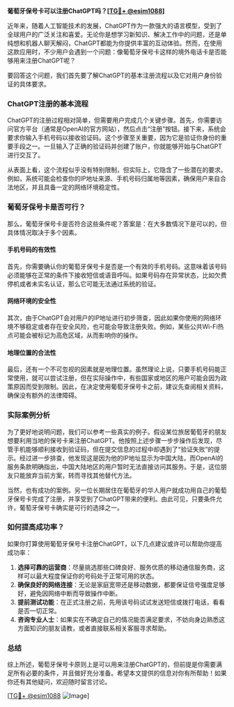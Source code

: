 **葡萄牙保号卡可以注册ChatGPT吗？[[TG💪+ @esim1088](https://t.me/s/esim1088)]**

近年来，随着人工智能技术的发展，ChatGPT作为一款强大的语言模型，受到了全球用户的广泛关注和喜爱。无论你是想学习新知识、解决工作中的问题，还是单纯想和机器人聊天解闷，ChatGPT都能为你提供丰富的互动体验。然而，在使用这款应用时，不少用户会遇到一个问题：像葡萄牙保号卡这样的境外电话卡是否能够用来注册ChatGPT呢？

要回答这个问题，我们首先要了解ChatGPT的基本注册流程以及它对用户身份验证的具体要求。

### ChatGPT注册的基本流程

ChatGPT的注册过程相对简单，但需要用户完成几个关键步骤。首先，你需要访问官方平台（通常是OpenAI的官方网站），然后点击“注册”按钮。接下来，系统会要求你输入手机号码以接收验证码。这个步骤至关重要，因为它是验证你身份的重要手段之一。一旦输入了正确的验证码并创建了账户，你就能够开始与ChatGPT进行交互了。

从表面上看，这个流程似乎没有特别限制，但实际上，它隐含了一些潜在的要求。例如，系统可能会检查你的IP地址来源、手机号码归属地等因素，确保用户来自合法地区，并且具备一定的网络环境稳定性。

### 葡萄牙保号卡是否可行？

那么，葡萄牙保号卡是否符合这些条件呢？答案是：在大多数情况下是可以的，但具体情况取决于多个因素。

#### 手机号码的有效性
首先，你需要确认你的葡萄牙保号卡是否是一个有效的手机号码。这意味着该号码必须能够在正常的条件下接收短信或语音呼叫。如果号码存在异常状态，比如欠费停机或者未实名认证，那么它可能无法通过系统的验证。

#### 网络环境的安全性
其次，由于ChatGPT会对用户的IP地址进行初步筛查，因此如果你使用的网络环境不够稳定或者存在安全风险，也可能会导致注册失败。例如，某些公共Wi-Fi热点可能会被标记为高危区域，从而影响你的操作。

#### 地理位置的合法性
最后，还有一个不可忽视的因素就是地理位置。虽然理论上说，只要手机号码能正常使用，就可以尝试注册，但在实际操作中，有些国家或地区的用户可能会因为政策原因而受到限制。因此，在决定使用葡萄牙保号卡之前，建议先查阅相关资料，确保没有额外的法律障碍。

### 实际案例分析

为了更好地说明问题，我们可以参考一些真实的例子。假设某位旅居葡萄牙的朋友想要利用当地的保号卡来注册ChatGPT。他按照上述步骤一步步操作后发现，尽管手机能够顺利接收到验证码，但在提交信息的过程中却遇到了“验证失败”的提示。经过进一步排查，他发现这是因为他的IP地址显示为中国大陆，而OpenAI的服务条款明确指出，中国大陆地区的用户暂时无法直接访问其服务。于是，这位朋友只能放弃当前方案，转而寻找其他替代方法。

当然，也有成功的案例。另一位长期居住在葡萄牙的华人用户就成功用自己的葡萄牙保号卡完成了注册，并享受到了ChatGPT带来的便利。由此可见，只要条件允许，葡萄牙保号卡确实是可行的选择之一。

### 如何提高成功率？

如果你打算使用葡萄牙保号卡注册ChatGPT，以下几点建议或许可以帮助你提高成功率：

1. **选择可靠的运营商**：尽量挑选那些口碑良好、服务优质的移动通信服务商，这样可以最大程度保证你的号码处于正常可用的状态。
2. **确保良好的网络连接**：无论是家庭宽带还是移动数据，都要保证信号强度足够好，避免因网络中断而导致操作中断。
3. **提前测试功能**：在正式注册之前，先用该号码试试发送短信或拨打电话，看看是否一切正常。
4. **咨询专业人士**：如果实在不确定自己的情况能否满足要求，不妨向身边熟悉这方面知识的朋友请教，或者直接联系相关客服寻求帮助。

### 总结

综上所述，葡萄牙保号卡原则上是可以用来注册ChatGPT的，但前提是你需要满足所有必要的条件，并且做好充分准备。希望本文提供的信息对你有所帮助！如果你还有其他疑问，欢迎随时留言讨论。

[[TG💪+ @esim1088](https://t.me/s/esim1088) ![Image](https://i.postimg.cc/4NQfJmqS/Snipaste-2025-05-13-00-14-12.png)]
